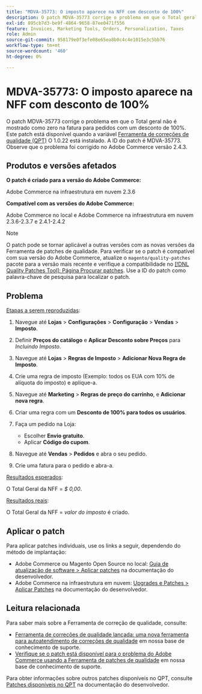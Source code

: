 ```yaml
---
title: "MDVA-35773: O imposto aparece na NFF com desconto de 100%"
description: O patch MDVA-35773 corrige o problema em que o Total geral não é mostrado como zero na fatura para pedidos com um desconto de 100%. Este patch está disponível quando a [Ferramenta de correções de qualidade (QPT)](/help/announcements/adobe-commerce-announcements/magento-quality-patches-released-new-tool-to-self-serve-quality-patches.md) 1.0.22 está instalada. A ID do patch é MDVA-35773. Observe que o problema foi corrigido no Adobe Commerce versão 2.4.3.
exl-id: 895cb7d3-be9f-4864-9658-87ee0471f556
feature: Invoices, Marketing Tools, Orders, Personalization, Taxes
role: Admin
source-git-commit: 958179e0f3efe08e65ea8b0c4c4e1015e3c5bb76
workflow-type: tm+mt
source-wordcount: '460'
ht-degree: 0%

---
```


# MDVA-35773: O imposto aparece na NFF com desconto de 100%

O patch MDVA-35773 corrige o problema em que o Total geral não é mostrado como zero na fatura para pedidos com um desconto de 100%. Este patch está disponível quando a variável [Ferramenta de correções de qualidade (QPT)](/help/announcements/adobe-commerce-announcements/magento-quality-patches-released-new-tool-to-self-serve-quality-patches.md) O 1.0.22 está instalado. A ID do patch é MDVA-35773. Observe que o problema foi corrigido no Adobe Commerce versão 2.4.3.

## Produtos e versões afetados

**O patch é criado para a versão do Adobe Commerce:**

Adobe Commerce na infraestrutura em nuvem 2.3.6

**Compatível com as versões do Adobe Commerce:**

Adobe Commerce no local e Adobe Commerce na infraestrutura em nuvem 2.3.6-2.3.7 e 2.4.1-2.4.2

>[!NOTE]
>
>O patch pode se tornar aplicável a outras versões com as novas versões da Ferramenta de patches de qualidade. Para verificar se o patch é compatível com sua versão do Adobe Commerce, atualize o `magento/quality-patches` pacote para a versão mais recente e verifique a compatibilidade no [[!DNL Quality Patches Tool]: Página Procurar patches](https://devdocs.magento.com/quality-patches/tool.html#patch-grid). Use a ID do patch como palavra-chave de pesquisa para localizar o patch.

## Problema

<u>Etapas a serem reproduzidas</u>:

1. Navegue até **Lojas** > **Configurações** > **Configuração** > **Vendas** > **Imposto**.
1. Definir **Preços do catálogo** e **Aplicar Desconto sobre Preços** para *Incluindo Imposto*.
1. Navegue até **Lojas** > **Regras de Imposto** > **Adicionar Nova Regra de Imposto**.
1. Crie uma regra de imposto (Exemplo: todos os EUA com 10% de alíquota do imposto) e aplique-a.
1. Navegue até **Marketing** > **Regras de preço do carrinho**, e **Adicionar nova regra**.
1. Criar uma regra com um **Desconto de 100% para todos os usuários**.
1. Faça um pedido na Loja:

   * Escolher **Envio gratuito**.
   * Aplicar **Código do cupom**.

1. Navegue até **Vendas** > **Pedidos** e abra o seu pedido.
1. Crie uma fatura para o pedido e abra-a.

<u>Resultados esperados</u>:

O Total Geral da NFF = *$ 0,00*.

<u>Resultados reais</u>:

O Total Geral da NFF = *valor do imposto* é criado.

## Aplicar o patch

Para aplicar patches individuais, use os links a seguir, dependendo do método de implantação:

* Adobe Commerce ou Magento Open Source no local: [Guia de atualização de software > Aplicar patches](https://devdocs.magento.com/guides/v2.4/comp-mgr/patching/mqp.html) na documentação do desenvolvedor.
* Adobe Commerce na infraestrutura em nuvem: [Upgrades e Patches > Aplicar Patches](https://devdocs.magento.com/cloud/project/project-patch.html) na documentação do desenvolvedor.

## Leitura relacionada

Para saber mais sobre a Ferramenta de correção de qualidade, consulte:

* [Ferramenta de correções de qualidade lançada: uma nova ferramenta para autoatendimento de correções de qualidade](/help/announcements/adobe-commerce-announcements/magento-quality-patches-released-new-tool-to-self-serve-quality-patches.md) em nossa base de conhecimento de suporte.
* [Verifique se o patch está disponível para o problema do Adobe Commerce usando a Ferramenta de patches de qualidade](/help/support-tools/patches-available-in-qpt-tool/check-patch-for-magento-issue-with-magento-quality-patches.md) em nossa base de conhecimento de suporte.

Para obter informações sobre outros patches disponíveis no QPT, consulte [Patches disponíveis no QPT](https://devdocs.magento.com/quality-patches/tool.html#patch-grid) na documentação do desenvolvedor.
